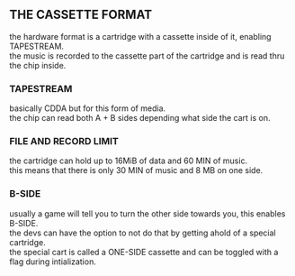 ## THE CASSETTE FORMAT

the hardware format is a cartridge with a cassette inside of it, enabling TAPESTREAM.</br>
the music is recorded to the cassette part of the cartridge and is read thru the chip inside.</br>

### TAPESTREAM

basically CDDA but for this form of media.</br>
the chip can read both A + B sides depending what side the cart is on.</br>

### FILE AND RECORD LIMIT

the cartridge can hold up to 16MiB of data and 60 MIN of music.</br>
this means that there is only 30 MIN of music and 8 MB on one side.</br>

### B-SIDE

usually a game will tell you to turn the other side towards you, this enables B-SIDE.</br>
the devs can have the option to not do that by getting ahold of a special cartridge.</br>
the special cart is called a ONE-SIDE cassette and can be toggled with a flag during intialization.</br>

